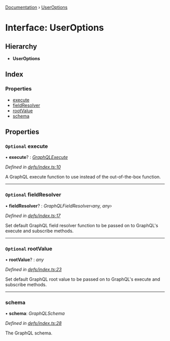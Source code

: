 [Documentation](../README.md) › [UserOptions](useroptions.md)

# Interface: UserOptions

## Hierarchy

* **UserOptions**

## Index

### Properties

* [execute](useroptions.md#optional-execute)
* [fieldResolver](useroptions.md#optional-fieldresolver)
* [rootValue](useroptions.md#optional-rootvalue)
* [schema](useroptions.md#schema)

## Properties

### `Optional` execute

• **execute**? : *[GraphQLExecute](../README.md#graphqlexecute)*

*Defined in [defs/index.ts:10](https://github.com/badbatch/graphql-box/blob/4864259/packages/execute/src/defs/index.ts#L10)*

A GraphQL execute function to use
instead of the out-of-the-box function.

___

### `Optional` fieldResolver

• **fieldResolver**? : *GraphQLFieldResolver‹any, any›*

*Defined in [defs/index.ts:17](https://github.com/badbatch/graphql-box/blob/4864259/packages/execute/src/defs/index.ts#L17)*

Set default GraphQL field resolver function to
be passed on to GraphQL's execute and subscribe
methods.

___

### `Optional` rootValue

• **rootValue**? : *any*

*Defined in [defs/index.ts:23](https://github.com/badbatch/graphql-box/blob/4864259/packages/execute/src/defs/index.ts#L23)*

Set default GraphQL root value to be passed on to
GraphQL's execute and subscribe methods.

___

###  schema

• **schema**: *GraphQLSchema*

*Defined in [defs/index.ts:28](https://github.com/badbatch/graphql-box/blob/4864259/packages/execute/src/defs/index.ts#L28)*

The GraphQL schema.
